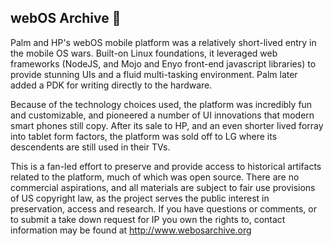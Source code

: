 ## webOS Archive 👋

Palm and HP's webOS mobile platform was a relatively short-lived entry in the mobile OS wars. Built-on Linux foundations, it leveraged web frameworks (NodeJS, and Mojo and Enyo front-end javascript libraries) to provide stunning UIs and a fluid multi-tasking environment. Palm later added a PDK for writing directly to the hardware. 

Because of the technology choices used, the platform was incredibly fun and customizable, and pioneered a number of UI innovations that modern smart phones still copy. After its sale to HP, and an even shorter lived forray into tablet form factors, the platform was sold off to LG where its descendents are still used in their TVs.

This is a fan-led effort to preserve and provide access to historical artifacts related to the platform, much of which was open source. There are no commercial aspirations, and all materials are subject to fair use provisions of US copyright law, as the project serves the public interest in preservation, access and research. If you have questions or comments, or to submit a take down request for IP you own the rights to, contact information may be found at http://www.webosarchive.org
